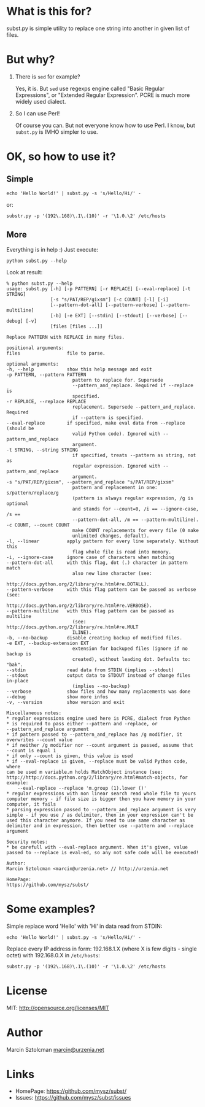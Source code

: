 What is this for?
=================

subst.py is simple utility to replace one string into another in given list of files.

But why?
========

1. There is `sed` for example?

    Yes, it is. But `sed` use regexps engine called "Basic Regular Expressions", or "Extended
    Regular Expression". PCRE is much more widely used dialect.

2. So I can use Perl!

    Of course you can. But not everyone know how to use Perl. I know, but `subst.py` is IMHO
    simpler to use.

OK, so how to use it?
=====================

Simple
------

    echo 'Hello World!' | subst.py -s 's/Hello/Hi/' -

or:

    substr.py -p '(192\.168)\.1\.(10)' -r '\1.0.\2' /etc/hosts

More
----

Everything is in help :) Just execute:

    python subst.py --help

Look at result:

    % python subst.py --help                                          
    usage: subst.py [-h] [-p PATTERN] [-r REPLACE] [--eval-replace] [-t STRING]
                    [-s "s/PAT/REP/gixsm"] [-c COUNT] [-l] [-i]
                    [--pattern-dot-all] [--pattern-verbose] [--pattern-multiline]
                    [-b] [-e EXT] [--stdin] [--stdout] [--verbose] [--debug] [-v]
                    [files [files ...]]

    Replace PATTERN with REPLACE in many files.
    
    positional arguments:
    files                 file to parse.
    
    optional arguments:
    -h, --help            show this help message and exit
    -p PATTERN, --pattern PATTERN
                            pattern to replace for. Supersede
                            --pattern_and_replace. Required if --replace is
                            specified.
    -r REPLACE, --replace REPLACE
                            replacement. Supersede --pattern_and_replace. Required
                            if --pattern is specified.
    --eval-replace        if specified, make eval data from --replace (should be
                            valid Python code). Ignored with --pattern_and_replace
                            argument.
    -t STRING, --string STRING
                            if specified, treats --pattern as string, not as
                            regular expression. Ignored with --pattern_and_replace
                            argument.
    -s "s/PAT/REP/gixsm", --pattern_and_replace "s/PAT/REP/gixsm"
                            pattern and replacement in one: s/pattern/replace/g
                            (pattern is always regular expression, /g is optional
                            and stands for --count=0, /i == --ignore-case, /s ==
                            --pattern-dot-all, /m == --pattern-multiline).
    -c COUNT, --count COUNT
                            make COUNT replacements for every file (0 make
                            unlimited changes, default).
    -l, --linear          apply pattern for every line separately. Without this
                            flag whole file is read into memory.
    -i, --ignore-case     ignore case of characters when matching
    --pattern-dot-all     with this flag, dot (.) character in pattern match
                            also new line character (see:
                            http://docs.python.org/2/library/re.html#re.DOTALL).
    --pattern-verbose     with this flag pattern can be passed as verbose (see:
                            http://docs.python.org/2/library/re.html#re.VERBOSE).
    --pattern-multiline   with this flag pattern can be passed as multiline
                            (see: http://docs.python.org/2/library/re.html#re.MULT
                            ILINE).
    -b, --no-backup       disable creating backup of modified files.
    -e EXT, --backup-extension EXT
                            extension for backuped files (ignore if no backup is
                            created), without leading dot. Defaults to: "bak".
    --stdin               read data from STDIN (implies --stdout)
    --stdout              output data to STDOUT instead of change files in-place
                            (implies --no-backup)
    --verbose             show files and how many replacements was done
    --debug               show more infos
    -v, --version         show version and exit
    
    Miscellaneous notes:
    * regular expressions engine used here is PCRE, dialect from Python
    * is required to pass either --pattern and -replace, or
    --pattern_and_replace argument
    * if pattern passed to --pattern_and_replace has /g modifier, it
    overwrites --count value
    * if neither /g modifier nor --count argument is passed, assume that
    --count is equal 1
    * if only --count is given, this value is used
    * if --eval-replace is given, --replace must be valid Python code, where
    can be used m variable.m holds MatchObject instance (see:
    http://http://docs.python.org/2/library/re.html#match-objects, for
    example:
        --eval-replace --replace 'm.group (1).lower ()'
    * regular expressions with non linear search read whole file to yours
    computer memory - if file size is bigger then you have memory in your
    computer, it fails
    * parsing expression passed to --pattern_and_replace argument is very
    simple - if you use / as delimiter, then in your expression can't be
    used this character anymore. If you need to use same character as
    delimiter and in expression, then better use --pattern and --replace
    argument
    
    Security notes:
    * be carefull with --eval-replace argument. When it's given, value
    passed to --replace is eval-ed, so any not safe code will be executed!
    
    Author:
    Marcin Sztolcman <marcin@urzenia.net> // http://urzenia.net
    
    HomePage:
    https://github.com/mysz/subst/

Some examples?
==============

Simple replace word 'Hello' with 'Hi' in data read from STDIN:

    echo 'Hello World!' | subst.py -s 's/Hello/Hi/' -

Replace every IP address in form: 192.168.1.X (where X is few digits - single octet)
with 192.168.0.X in `/etc/hosts`:

    substr.py -p '(192\.168)\.1\.(10)' -r '\1.0.\2' /etc/hosts

License
=======

MIT: http://opensource.org/licenses/MIT

Author
======

Marcin Sztolcman <marcin@urzenia.net>

Links
=====

* HomePage: https://github.com/mysz/subst/
* Issues:   https://github.com/mysz/subst/issues

